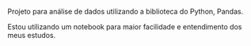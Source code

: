 Projeto para análise de dados utilizando a biblioteca do Python, Pandas.

Estou utilizando um notebook para maior facilidade e entendimento dos meus estudos.
